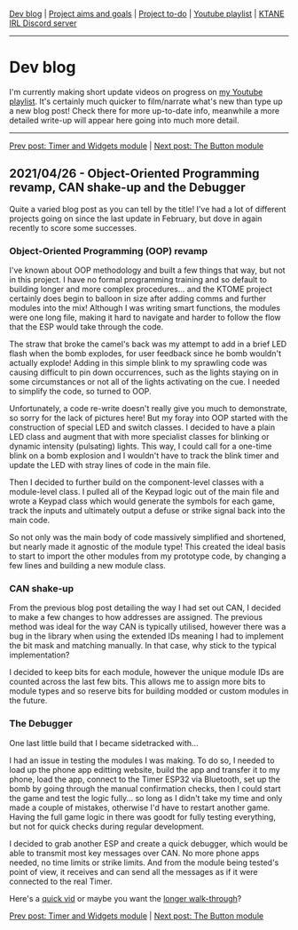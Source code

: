 [Dev blog](devblog.md) | [Project aims and goals](goals.md) | [Project to-do](todo.md) | [Youtube playlist](https://www.youtube.com/watch?v=8m7peVlW2mE&list=PLJqFvAhkcSkkks42zClG5WlvO1khFZCKK) | [KTANE IRL Discord server](https://discord.com/channels/711013430575890432)

---

# Dev blog
I'm currently making short update videos on progress on [my Youtube playlist](https://www.youtube.com/watch?v=8m7peVlW2mE&list=PLJqFvAhkcSkkks42zClG5WlvO1khFZCKK). It's certainly much quicker to film/narrate what's new than type up a new blog post! Check there for more up-to-date info, meanwhile a more detailed write-up will appear here going into much more detail.

---

[Prev post: Timer and Widgets module](devblog_5.md) | [Next post: The Button module](devblog_7.md)

## 2021/04/26 - Object-Oriented Programming revamp, CAN shake-up and the Debugger
Quite a varied blog post as you can tell by the title! I've had a lot of different projects going on since the last update in February, but dove in again recently to score some successes.

### Object-Oriented Programming (OOP) revamp
I've known about OOP methodology and built a few things that way, but not in this project. I have no formal programming training and so default to building longer and more complex procedures... and the KTOME project certainly does begin to balloon in size after adding comms and further modules into the mix! Although I was writing smart functions, the modules were one long file, making it hard to navigate and harder to follow the flow that the ESP would take through the code.

The straw that broke the camel's back was my attempt to add in a brief LED flash when the bomb explodes, for user feedback since he bomb wouldn't actually explode! Adding in this simple blink to my sprawling code was causing difficult to pin down occurrences, such as the lights staying on in some circumstances or not all of the lights activating on the cue. I needed to simplify the code, so turned to OOP.

Unfortunately, a code re-write doesn't really give you much to demonstrate, so sorry for the lack of pictures here! But my foray into OOP started with the construction of special LED and switch classes. I decided to have a plain LED class and augment that with more specialist classes for blinking or dynamic intensity (pulsating) lights. This way, I could call for a one-time blink on a bomb explosion and I wouldn't have to track the blink timer and update the LED with stray lines of code in the main file.

Then I decided to further build on the component-level classes with a module-level class. I pulled all of the Keypad logic out of the main file and wrote a Keypad class which would generate the symbols for each game, track the inputs and ultimately output a defuse or strike signal back into the main code.

So not only was the main body of code massively simplified and shortened, but nearly made it agnostic of the module type! This created the ideal basis to start to import the other modules from my prototype code, by changing a few lines and building a new module class.

### CAN shake-up

From the previous blog post detailing the way I had set out CAN, I decided to make a few changes to how addresses are assigned. The previous method was ideal for the way CAN is typically utilised, however there was a bug in the library when using the extended IDs meaning I had to implement the bit mask and matching manually. In that case, why stick to the typical implementation?

I decided to keep bits for each module, however the unique module IDs are counted across the last few bits. This allows me to assign more bits to module types and so reserve bits for building modded or custom modules in the future.

### The Debugger

One last little build that I became sidetracked with...

I had an issue in testing the modules I was making. To do so, I needed to load up the phone app editting website, build the app and transfer it to my phone, load the app, connect to the Timer ESP32 via Bluetooth, set up the bomb by going through the manual confirmation checks, then I could start the game and test the logic fully... so long as I didn't take my time and only made a couple of mistakes, otherwise I'd have to restart another game. Having the full game logic in there was goodt for fully testing everything, but not for quick checks during regular development.

I decided to grab another ESP and create a quick debugger, which would be able to transmit most key messages over CAN. No more phone apps needed, no time limits or strike limits. And from the module being tested's point of view, it receives and can send all the messages as if it were connected to the real Timer.

Here's a [quick vid](https://www.youtube.com/watch?v=JbI927Qq8Pw&list=PLJqFvAhkcSkkks42zClG5WlvO1khFZCKK&index=9) or maybe you want the [longer walk-through](https://www.youtube.com/watch?v=L1Xfc9mjphY&list=PLJqFvAhkcSkkks42zClG5WlvO1khFZCKK&index=11)?


[Prev post: Timer and Widgets module](devblog_5.md) | [Next post: The Button module](devblog_7.md)
